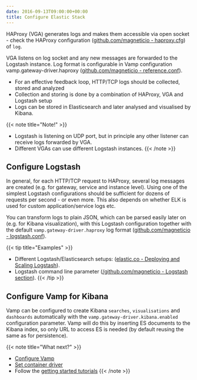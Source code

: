 ```yaml
---
date: 2016-09-13T09:00:00+00:00
title: Configure Elastic Stack
---
```


HAProxy (VGA) generates logs and makes them accessible via open socket - check the HAProxy configuration ([github.com/magneticio - haproxy.cfg](https://github.com/magneticio/vamp-gateway-agent/blob/master/haproxy.basic.cfg)) of `log`.

VGA listens on log socket and any new messages are forwarded to the Logstash instance.
Log format is configurable in Vamp configuration vamp.gateway-driver.haproxy ([github.com/magneticio - reference.conf](https://github.com/magneticio/vamp/blob/master/bootstrap/src/main/resources/reference.conf)).

* For an effective feedback loop, HTTP/TCP logs should be collected, stored and analyzed
* Collection and storing is done by a combination of HAProxy, VGA and Logstash setup
* Logs can be stored in Elasticsearch and later analysed and visualised by Kibana.

{{< note title="Note!" >}}
* Logstash is listening on UDP port, but in principle any other listener can receive logs forwarded by VGA. 
* Different VGAs can use different Logstash instances.
{{< /note >}}

## Configure Logstash
In general, for each HTTP/TCP request to HAProxy, several log messages are created (e.g. for gateway, service and instance level).
Using one of the simplest Logstash configurations should be sufficient for dozens of requests per second - or even more.
This also depends on whether ELK is used for custom application/service logs etc.

You can transform logs to plain JSON, which can be parsed easily later on (e.g. for Kibana visualization), with this Logstash configuration together with the default `vamp.gateway-driver.haproxy` log format ([github.com/magneticio - logstash.conf](https://github.com/magneticio/vamp-docker/blob/master/clique-base/logstash/logstash.conf)).

{{< tip title="Examples" >}}

* Different Logstash/Elasticsearch setups: ([elastic.co - Deploying and Scaling Logstash](https://www.elastic.co/guide/en/logstash/current/deploying-and-scaling.html)).
* Logstash command line parameter ([/github.com/magneticio - Logstash section](https://github.com/magneticio/vamp-docker/blob/master/quick-start/supervisord.conf)).
{{< /tip >}}

## Configure Vamp for Kibana
 
Vamp can be configured to create Kibana `searches`, `visualisations` and `dashboards` automatically with the `vamp.gateway-driver.kibana.enabled` configuration parameter.
Vamp will do this by inserting ES documents to the Kibana index, so only URL to access ES is needed (by default reusing the same as for persistence).  


{{< note title="What next?" >}}
* [Configure Vamp](/documentation/installation/configure-vamp)
* [Set container driver](/documentation/installation/set-container-driver)
* Follow the [getting started tutorials](/documentation/tutorials)
{{< /note >}}



